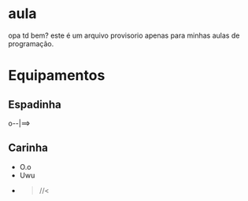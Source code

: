 # aula

opa td bem?
este é um arquivo provisorio apenas para minhas aulas de programação.

# Equipamentos

## Espadinha
o--|==>

## Carinha
* O.o
* Uwu
* >//<